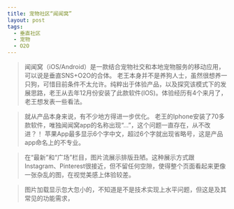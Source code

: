 ```yaml
---
title: 宠物社区“闻闻窝” 
layout: post
tags:
  - 垂直社区
  - 宠物
  - O2O
---
```


>  闻闻窝（iOS/Android）是一款结合宠物社交和本地宠物服务的移动应用，可以说是垂直SNS+O2O的合体。
>  老王本身并不是养狗人士，虽然很想养一只狗，可惜目前条件不太允许。纯粹出于体验产品，以及探究该模式下的发展思路，老王从去年12月份安装了此款软件(IOS)。体验经历有4个来月了，老王想发表一些看法。

>  就从产品本身来说，有不少地方得进一步优化。
>  老王的Iphone安装了70多款软件，唯独闻闻窝app的名称出现“...”，这个问题一直存在，从不改进？！
>  苹果App最多显示6个字中文，超过6个字就出现省略号，这是产品app命名上的不专业。

>  在“最新”和“广场”栏目，图片流展示排版丑陋。这种展示方式跟Instagram、Pinterest很接近，但不留任何空隙，使得整个页面看起来更像一张杂乱的图，在视觉美感上体验较差。

>  图片加载显示忽大忽小的，不知道是不是技术实现上水平问题，但这是及其常见的功能需求， 

